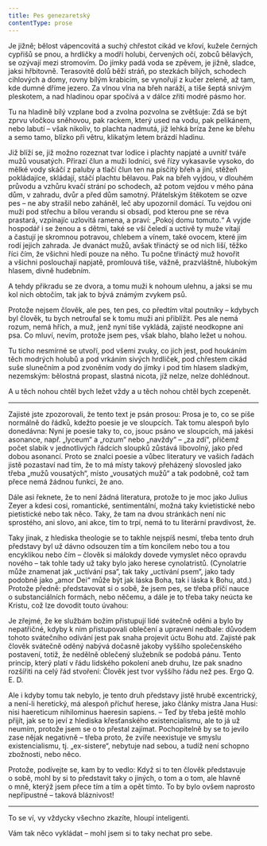 ```yaml
---
title: Pes genezaretský
contentType: prose
---
```


<section>

Je jižně; bělost vápencovitá a suchý chřestot cikád ve křoví, kužele černých cypřišů se pnou, a hrdličky a modří holubi, červených očí, zobců bělavých, se ozývají mezi stromovím. Do jímky padá voda se zpěvem, je jižně, sladce, jaksi hřbitovně. Terasovitě dolů běží stráň, po stezkách bílých, schodech cihlových a domy, rovny bílým krabicím, se vynořují z kučer zeleně, až tam, kde dumné dříme jezero. Za vlnou vlna na břeh naráží, a tiše šeptá snivým pleskotem, a nad hladinou opar spočívá a v dálce zříti modré pásmo hor.

Tu na hladině bílý vzplane bod a zvolna pozvolna se zvětšuje: Zdá se být zprvu vločkou sněhovou, pak rackem, který used na vodu, pak pelikánem, nebo labutí – však nikoliv, to plachta nadmutá, již lehká bríza žene ke břehu a semo tamo, blízko při větru, klikatým letem brázdí hladinu.

Již blíží se, již možno rozeznat tvar lodice i plachty napjaté a uvnitř tváře mužů vousatých. Přirazí člun a muži lodníci, své řízy vykasavše vysoko, do mělké vody skáčí z paluby a tlačí člun ten na písčitý břeh a jiní, stěžeň pokládajíce, skládají, stáčí plachtu bělavou. Pak na břeh vyjdou, v dlouhém průvodu a vzhůru kvačí strání po schodech, až potom vejdou v mého pána dům, v zahradu, dvůr a před dům samotný. Přátelským štěkotem se ozve pes – ne aby strašil nebo zaháněl, leč aby upozornil domácí. Tu vejdou oni muži pod střechu a bílou verandu si obsadí, pod kterou pne se réva prastará, vzpínajíc uzlovitá ramena, a praví: „Pokoj domu tomuto.“ A vyjde hospodář i se ženou a s dětmi, také se vší čeledí a uctivě ty muže vítají a častují je skromnou potravou, chlebem a vínem, také ovocem, které jim rodí jejich zahrada. Je dvanáct mužů, avšak třináctý se od nich liší, těžko říci čím, že všichni hledí pouze na něho. Tu počne třináctý muž hovořit a všichni poslouchají napjatě, promlouvá tiše, vážně, prazvláštně, hlubokým hlasem, divně hudebním.

A tehdy přikradu se ze dvora, a tomu muži k nohoum ulehnu, a jaksi se mu kol nich obtočím, tak jak to bývá známým zvykem psů.

Protože nejsem člověk, ale pes, ten pes, co předtím vítal poutníky – kdybych byl člověk, tu bych netroufal se k tomu muži ani přiblížit. Pes ale nemá rozum, nemá hřích, a muž, jenž nyní tiše vykládá, zajisté neodkopne ani psa. Co mluví, nevím, protože jsem pes, však blaho, blaho ležet u nohou.

Tu ticho nesmírné se utvoří, pod všemi zvuky, co jich jest, pod houkáním těch modrých holubů a pod vrkáním sivých hrdliček, pod chřestem cikád suše slunečním a pod zvoněním vody do jímky i pod tím hlasem sladkým, nezemským: bělostná propast, slastná nicota, jíž nelze, nelze dohlédnout.

A u těch nohou chtěl bych ležet vždy a u těch nohou chtěl bych zcepenět.

* * *

Zajisté jste zpozorovali, že tento text je psán prosou: Prosa je to, co se píše normálně do řádků, kdežto poesie je ve sloupcích. Tak tomu alespoň bylo donedávna: Nyní je poesie taky to, co, jsouc psáno ve sloupcích, má jakési asonance, např. „lyceum“ a „rozum“ nebo „navždy“ – „za zdí“, přičemž počet slabik v jednotlivých řádcích sloupků zůstává libovolný, jako před dobou asonancí. Proto se znalci poesie a vůbec literatury ve vašich řadách jistě pozastaví nad tím, že to má místy takový přeházený slovosled jako třeba „mužů vousatých“, místo „vousatých mužů“ a tak podobně, což tam přece nemá žádnou funkci, že ano.

Dále asi řeknete, že to není žádná literatura, protože to je moc jako Julius Zeyer a kdesi cosi, romantické, sentimentální, možná taky kvietistické nebo pietistické nebo tak něco. Taky, že tam na dvou stránkách není nic sprostého, ani slovo, ani akce, tím to trpí, nemá to tu literární pravdivost, že.

Taky jinak, z hlediska theologie se to takhle nejspíš nesmí, třeba tento druh představy byl už dávno odsouzen tím a tím koncilem nebo tou a tou encyklikou nebo čím – člověk si málokdy dovede vymyslet něco opravdu nového – tak tohle tady už taky bylo jako herese cynolatristů. (Cynolatrie může znamenat jak „uctívání psa“, tak taky „uctívání psem“, jako tady podobně jako „amor Dei“ může být jak láska Boha, tak i láska k Bohu, atd.) Protože předně: představovat si o sobě, že jsem pes, se třeba příčí nauce o substanciálních formách, nebo něčemu, a dále je to třeba taky neúcta ke Kristu, což lze dovodit touto úvahou:

Je zřejmé, že ke službám božím přistupují lidé svátečně oděni a bylo by nepatřičné, kdyby k nim přistupovali oblečení a upravení nedbale: důvodem tohoto svátečního odívání jest pak snaha projevit úctu Bohu atd. Zajisté pak člověk svátečně oděný nabývá dočasně jakoby vyššího společenského postavení, totiž, že nedělně oblečený služebník se podobá pánu. Tento princip, který platí v řádu lidského pokolení aneb druhu, lze pak snadno rozšířiti na celý řád stvoření: Člověk jest tvor vyššího řádu než pes. Ergo Q. E. D.

Ale i kdyby tomu tak nebylo, je tento druh představy jistě hrubě excentrický, a není-li heretický, má alespoň příchuť herese, jako články mistra Jana Husi: nisi haereticum nihilominus haeresin sapiens. – Teď by třeba ještě mohlo přijít, jak se to jeví z hlediska křesťanského existencialismu, ale to já už neumím, protože jsem se o to přestal zajímat. Pochopitelně by se to jevilo zase nějak negativně – třeba proto, že zvíře neexistuje ve smyslu existencialismu, tj. „ex-sistere“, nebytuje nad sebou, a tudíž není schopno zbožnosti, nebo něco.

Protože, podívejte se, kam by to vedlo: Když si to ten člověk představuje o sobě, mohl by si to představit taky o jiných, o tom a o tom, ale hlavně o mně, kterýž jsem přece tím a tím a opět tímto. To by bylo ovšem naprosto nepřípustné – taková bláznivost!

* * *

To se ví, vy vždycky všechno zkazíte, hloupí inteligenti.

Vám tak něco vykládat – mohl jsem si to taky nechat pro sebe.

</section>
